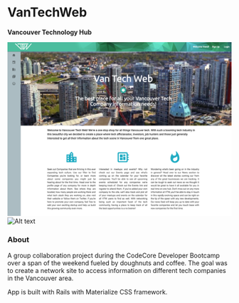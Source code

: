 # VanTechWeb
**Vancouver Technology Hub**

![alt text](./screenshots/main.png)
![Alt text](~/screenshots/main.png?raw=true "Title")

### About
A group collaboration project during the CodeCore Developer Bootcamp over a span of the weekend fueled by doughnuts and coffee. The goal was to create a network site to access information on different tech companies in the Vancouver area.

App is built with Rails with Materialize CSS framework.
